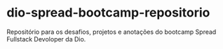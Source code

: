 # dio-spread-bootcamp-repositorio
Repositório para os desafios, projetos e anotações do bootcamp Spread Fullstack Devoloper da Dio.
